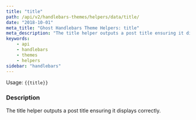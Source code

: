 ```yaml
---
title: "title"
path: /api/v2/handlebars-themes/helpers/data/title/
date: "2018-10-01"
meta_title: "Ghost Handlebars Theme Helpers: title"
meta_description: "The title helper outputs a post title ensuring it displays correctly. Read more about Ghost themes!"
keywords:
    - api
    - handlebars
    - themes
    - helpers
sidebar: "handlebars"
---
```


Usage: `{{title}}`

### Description

The title helper outputs a post title ensuring it displays correctly.
